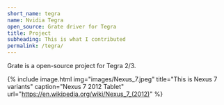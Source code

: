 ```yaml
---
short_name: tegra
name: Nvidia Tegra 
open_source: Grate driver for Tegra
title: Project
subheading: This is what I contributed
permalink: /tegra/
---
```

Grate is a open-source project for Tegra 2/3.

{% include image.html
            img="images/Nexus_7.jpeg"
            title="This is Nexus 7 variants"
            caption="Nexus 7 2012 Tablet" 
            url="https://en.wikipedia.org/wiki/Nexus_7_(2012)" %}
